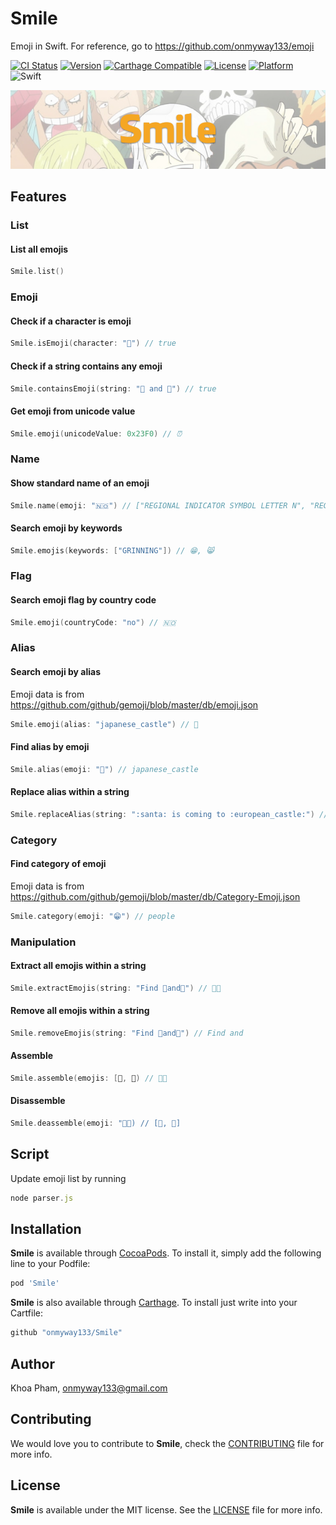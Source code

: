 # Smile
Emoji in Swift. For reference, go to https://github.com/onmyway133/emoji

[![CI Status](http://img.shields.io/travis/onmyway133/Smile.svg?style=flat)](https://travis-ci.org/onmyway133/Smile)
[![Version](https://img.shields.io/cocoapods/v/Smile.svg?style=flat)](http://cocoadocs.org/docsets/Smile)
[![Carthage Compatible](https://img.shields.io/badge/Carthage-compatible-4BC51D.svg?style=flat)](https://github.com/Carthage/Carthage)
[![License](https://img.shields.io/cocoapods/l/Smile.svg?style=flat)](http://cocoadocs.org/docsets/Smile)
[![Platform](https://img.shields.io/cocoapods/p/Smile.svg?style=flat)](http://cocoadocs.org/docsets/Smile)
![Swift](https://img.shields.io/badge/%20in-swift%203.0-orange.svg)

![](Screenshots/Banner.png)

## Features

### List

#### List all emojis

```swift
Smile.list()
```

### Emoji

#### Check if a character is emoji

```swift
Smile.isEmoji(character: "🎉") // true
```

#### Check if a string contains any emoji

```swift
Smile.containsEmoji(string: "🎈 and 🎁") // true
```

#### Get emoji from unicode value

```swift
Smile.emoji(unicodeValue: 0x23F0) // ⏰
```

### Name

#### Show standard name of an emoji

```swift
Smile.name(emoji: "🇳🇴") // ["REGIONAL INDICATOR SYMBOL LETTER N", "REGIONAL INDICATOR SYMBOL LETTER O"])
```

#### Search emoji by keywords

```swift
Smile.emojis(keywords: ["GRINNING"]) // 😁, 😸
```

### Flag

#### Search emoji flag by country code

```swift
Smile.emoji(countryCode: "no") // 🇳🇴
```

### Alias

#### Search emoji by alias

Emoji data is from https://github.com/github/gemoji/blob/master/db/emoji.json

```swift
Smile.emoji(alias: "japanese_castle") // 🏯
```

#### Find alias by emoji

```swift
Smile.alias(emoji: "🏯") // japanese_castle
```

#### Replace alias within a string

```swift
Smile.replaceAlias(string: ":santa: is coming to :european_castle:") // 🎅 is coming to 🏰
```

### Category

#### Find category of emoji

Emoji data is from https://github.com/github/gemoji/blob/master/db/Category-Emoji.json

```swift
Smile.category(emoji: "😁") // people
```

### Manipulation

#### Extract all emojis within a string

```swift
Smile.extractEmojis(string: "Find 🔑and🔎") // 🔑🔎
```

#### Remove all emojis within a string

```swift
Smile.removeEmojis(string: "Find 🔑and🔎") // Find and
```

#### Assemble

```swift
Smile.assemble(emojis: [👨, 🏫) // 👨‍🏫
```

#### Disassemble

```swift
Smile.deassemble(emoji: "👨‍🏫) // [👨, 🏫]
```

## Script

Update emoji list by running

```js
node parser.js
```

## Installation

**Smile** is available through [CocoaPods](http://cocoapods.org). To install
it, simply add the following line to your Podfile:

```ruby
pod 'Smile'
```

**Smile** is also available through [Carthage](https://github.com/Carthage/Carthage).
To install just write into your Cartfile:

```ruby
github "onmyway133/Smile"
```

## Author

Khoa Pham, onmyway133@gmail.com

## Contributing

We would love you to contribute to **Smile**, check the [CONTRIBUTING](https://github.com/onmyway133/Smile/blob/master/CONTRIBUTING.md) file for more info.

## License

**Smile** is available under the MIT license. See the [LICENSE](https://github.com/onmyway133/Smile/blob/master/LICENSE.md) file for more info.
